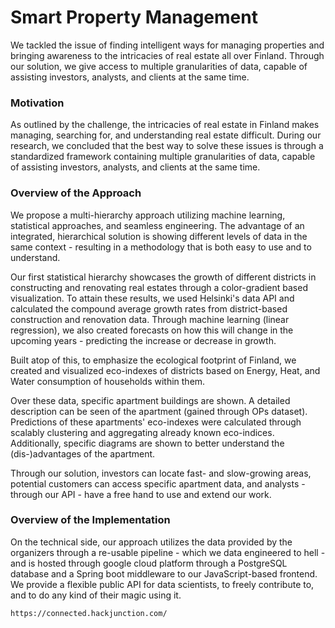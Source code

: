 # Smart Property Management #

We tackled the issue of finding intelligent ways for managing properties and bringing awareness to the intricacies of real estate all over Finland. Through our solution, we give access to multiple granularities of data, capable of assisting investors, analysts, and clients at the same time.

### Motivation ###
As outlined by the challenge, the intricacies of real estate in Finland makes managing, searching for, and understanding real estate difficult. During our research, we concluded that the best way to solve these issues is through a standardized framework containing multiple granularities of data, capable of assisting investors, analysts, and clients at the same time.

### Overview of the Approach ###
We propose a multi-hierarchy approach utilizing machine learning, statistical approaches, and seamless engineering. The advantage of an integrated, hierarchical solution is showing different levels of data in the same context - resulting in a methodology that is both easy to use and to understand.

Our first statistical hierarchy showcases the growth of different districts in constructing and renovating real estates through a color-gradient based visualization. To attain these results, we used Helsinki's data API and calculated the compound average growth rates from district-based construction and renovation data. Through machine learning (linear regression), we also created forecasts on how this will change in the upcoming years - predicting the increase or decrease in growth.

Built atop of this, to emphasize the ecological footprint of Finland, we created and visualized eco-indexes of districts based on Energy, Heat, and Water consumption of households within them.

Over these data, specific apartment buildings are shown. A detailed description can be seen of the apartment (gained through OPs dataset). Predictions of these apartments' eco-indexes were calculated through scalably clustering and aggregating already known eco-indices.
Additionally, specific diagrams are shown to better understand the (dis-)advantages of the apartment.

Through our solution, investors can locate fast- and slow-growing areas, potential customers can access specific apartment data, and analysts - through our API - have a free hand to use and extend our work.

### Overview of the Implementation ###
On the technical side, our approach utilizes the data provided by the organizers through a re-usable pipeline - which we data engineered to hell - and is
hosted through google cloud platform through a PostgreSQL database and a Spring boot middleware to our JavaScript-based frontend.
We provide a flexible public API for data scientists, to freely contribute to, and to do any kind of their magic using it.
  
    
    https://connected.hackjunction.com/
